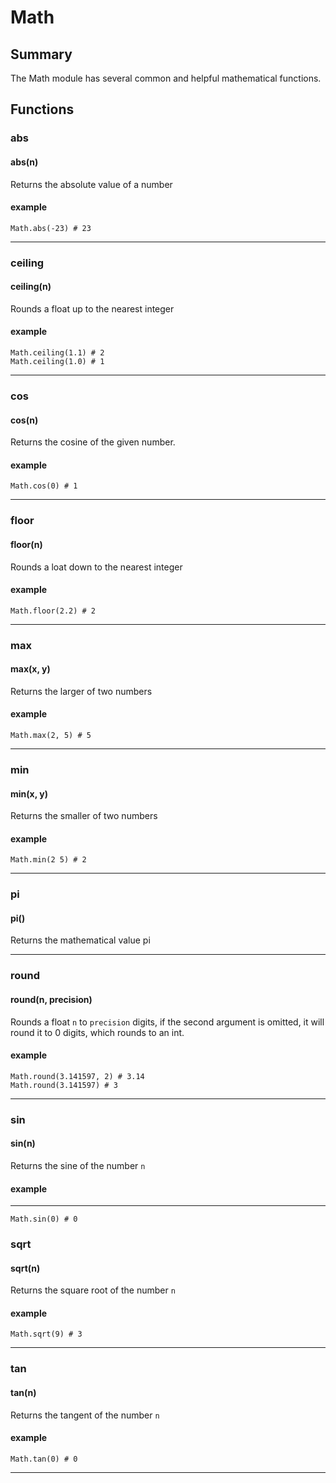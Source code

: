 # Math

## Summary

The Math module has several common and helpful mathematical functions.

## Functions

### abs

#### abs(n)

Returns the absolute value of a number

#### example

```
Math.abs(-23) # 23
```

---

### ceiling

#### ceiling(n)

Rounds a float up to the nearest integer

#### example

```
Math.ceiling(1.1) # 2
Math.ceiling(1.0) # 1
```

---

### cos

#### cos(n)

Returns the cosine of the given number.

#### example

```
Math.cos(0) # 1
```

---

### floor

#### floor(n)

Rounds a loat down to the nearest integer

#### example

```
Math.floor(2.2) # 2
```

---

### max

#### max(x, y)

Returns the larger of two numbers

#### example

```
Math.max(2, 5) # 5
```

---

### min

#### min(x, y)

Returns the smaller of two numbers

#### example

```
Math.min(2 5) # 2
```

---

### pi

#### pi()

Returns the mathematical value pi

---

### round

#### round(n, precision)

Rounds a float `n` to `precision` digits, if the second argument is omitted, it will round it to 0 digits, which rounds to an int.

#### example

```
Math.round(3.141597, 2) # 3.14
Math.round(3.141597) # 3
```

---

### sin

#### sin(n)

Returns the sine of the number `n`
#### example

---

```
Math.sin(0) # 0
```

### sqrt

#### sqrt(n)

Returns the square root of the number `n`

#### example

```
Math.sqrt(9) # 3
```

---

### tan

#### tan(n)

Returns the tangent of the number `n`

#### example

```
Math.tan(0) # 0
```

---